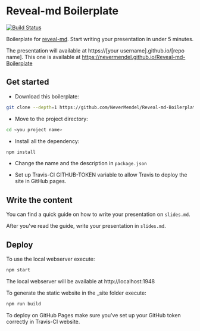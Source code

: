 # Reveal-md Boilerplate

[![Build Status](https://travis-ci.com/NeverMendel/Reveal-md-Boilerplate.svg?branch=master)](https://travis-ci.com/NeverMendel/Reveal-md-Boilerplate)

Boilerplate for [reveal-md](https://github.com/webpro/reveal-md). Start writing your presentation in under 5 minutes.

The presentation will available at https://[your username].github.io/[repo name]. This one is available at https://nevermendel.github.io/Reveal-md-Boilerplate

## Get started

- Download this boilerplate:

```bash
git clone --depth=1 https://github.com/NeverMendel/Reveal-md-Boilerplate.git <your project name>
```

- Move to the project directory:

```bash
cd <you project name>
```

- Install all the dependency:

```bash
npm install
```

- Change the name and the description in `package.json`

- Set up Travis-CI GITHUB-TOKEN variable to allow Travis to deploy the site in GitHub pages.

## Write the content

You can find a quick guide on how to write your presentation on `slides.md`.

After you've read the guide, write your presentation in `slides.md`.

## Deploy

To use the local webserver execute:

```bash
npm start
```

The local webserver will be available at http://localhost:1948

To generate the static website in the _site folder execute:

```bash
npm run build
```

To deploy on GitHub Pages make sure you've set up your GitHub token correctly in Travis-CI website.